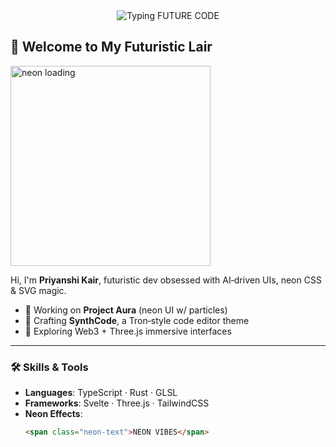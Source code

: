 <!-- Centered futuristic header -->
<div align="center">
  <img src="header.svg" alt="Typing FUTURE CODE" />
</div>

## 🚀 Welcome to My Futuristic Lair

<img src="assets/gifs/neon-loading.gif" width="320" alt="neon loading"/>

Hi, I'm **Priyanshi Kair**, futuristic dev obsessed with AI‑driven UIs, neon CSS & SVG magic.

- 🔧 Working on **Project Aura** (neon UI w/ particles)
- 🎨 Crafting **SynthCode**, a Tron‑style code editor theme
- 🌟 Exploring Web3 + Three.js immersive interfaces

---

### 🛠 Skills & Tools

- **Languages**: TypeScript · Rust · GLSL  
- **Frameworks**: Svelte · Three.js · TailwindCSS  
- **Neon Effects**: 
  ```html
  <span class="neon-text">NEON VIBES</span>
